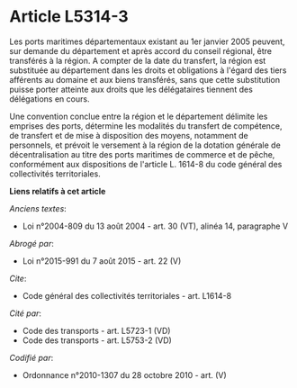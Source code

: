 # Article L5314-3

Les ports maritimes départementaux existant au 1er janvier 2005 peuvent, sur demande du département et après accord du
conseil régional, être transférés à la région. A compter de la date du transfert, la région est substituée au département
dans les droits et obligations à l'égard des tiers afférents au domaine et aux biens transférés, sans que cette substitution
puisse porter atteinte aux droits que les délégataires tiennent des délégations en cours. 

Une convention conclue entre la région et le département délimite les emprises des ports, détermine les modalités du
transfert de compétence, de transfert et de mise à disposition des moyens, notamment de personnels, et prévoit le versement à
la région de la dotation générale de décentralisation au titre des ports maritimes de commerce et de pêche, conformément aux
dispositions de l'article L. 1614-8 du code général des collectivités territoriales.

**Liens relatifs à cet article**

_Anciens textes_:

  - Loi n°2004-809 du 13 août 2004 - art. 30 (VT), alinéa 14, paragraphe V

_Abrogé par_:

  - Loi n°2015-991 du 7 août 2015 - art. 22 (V)

_Cite_:

  - Code général des collectivités territoriales - art. L1614-8

_Cité par_:

  - Code des transports - art. L5723-1 (VD)
  - Code des transports - art. L5753-2 (VD)

_Codifié par_:

  - Ordonnance n°2010-1307 du 28 octobre 2010 - art. (V)
